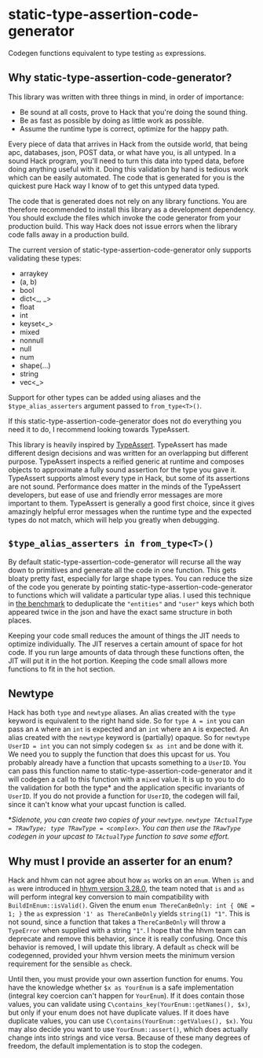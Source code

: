 # static-type-assertion-code-generator

Codegen functions equivalent to type testing `as` expressions.

## Why static-type-assertion-code-generator?

This library was written with three things in mind, in order of importance:
 - Be sound at all costs, prove to Hack that you're doing the sound thing.
 - Be as fast as possible by doing as little work as possible.
 - Assume the runtime type is correct, optimize for the happy path.

Every piece of data that arrives in Hack from the outside world, that being apc, databases, json, POST data, or what have you, is all untyped. In a sound Hack program, you'll need to turn this data into typed data, before doing anything useful with it. Doing this validation by hand is tedious work which can be easily automated. The code that is generated for you is the quickest pure Hack way I know of to get this untyped data typed.

The code that is generated does not rely on any library functions. You are therefore recommended to install this library as a development dependency. You should exclude the files which invoke the code generator from your production build. This way Hack does not issue errors when the library code falls away in a production build.

The current version of static-type-assertion-code-generator only supports validating these types:
 
 - arraykey
 - (a, b)
 - bool
 - dict<_, _>
 - float
 - int
 - keyset<_>
 - mixed
 - nonnull
 - null
 - num
 - shape(...)
 - string
 - vec<_>

Support for other types can be added using aliases and the `$type_alias_asserters` argument passed to `from_type<T>()`.

If this static-type-assertion-code-generator does not do everything you need it to do, I recommend looking towards TypeAssert.

This library is heavily inspired by [TypeAssert](https://github.com/hhvm/type-assert). TypeAssert has made different design decisions and was written for an overlapping but different purpose. TypeAssert inspects a reified generic at runtime and composes objects to approximate a fully sound assertion for the type you gave it. TypeAssert supports almost every type in Hack, but some of its assertions are not sound. Performance does matter in the minds of the TypeAssert developers, but ease of use and friendly error messages are more important to them. TypeAssert is generally a good first choice, since it gives amazingly helpful error messages when the runtime type and the expected types do not match, which will help you greatly when debugging.

## `$type_alias_asserters in from_type<T>()`

By default static-type-assertion-code-generator will recurse all the way down to primitives and generate all the code in one function. This gets bloaty pretty fast, especially for large shape types. You can reduce the size of the code you generate by pointing static-type-assertion-code-generator to functions which will validate a particular type alias. I used this technique in [the benchmark](./benchmark/2-codegen.hack) to deduplicate the `"entities"` and `"user"` keys which both appeared twice in the json and have the exact same structure in both places.

Keeping your code small reduces the amount of things the JIT needs to optimize individually. The JIT reserves a certain amount of space for hot code. If you run large amounts of data through these functions often, the JIT will put it in the hot portion. Keeping the code small allows more functions to fit in the hot section.

## Newtype

Hack has both `type` and `newtype` aliases. An alias created with the `type` keyword is equivalent to the right hand side. So for `type A = int` you can pass an `A` where an `int` is expected and an `int` where an `A` is expected. An alias created with the `newtype` keyword is (partially) opaque. So for `newtype UserID = int` you can not simply codegen `$x as int` and be done with it. We need you to supply the function that does this upcast for us. You probably already have a function that upcasts something to a `UserID`. You can pass this function name to static-type-assertion-code-generator and it will codegen a call to this function with a `mixed` value. It is up to you to do the validation for both the type\* and the application specific invariants of `UserID`. If you do not provide a function for `UserID`, the codegen will fail, since it can't know what your upcast function is called.

\*_Sidenote, you can create two copies of your `newtype`. `newtype TActualType = TRawType; type TRawType = <complex>`. You can then use the `TRawType` codegen in your upcast to `TActualType` function to save some effort._

## Why must I provide an asserter for an enum?

Hack and hhvm can not agree about how `as` works on an `enum`. When `is` and `as` were introduced in [hhvm version 3.28.0](https://hhvm.com/blog/2018/08/28/hhvm-3.28.0.html), the team noted that `is` and `as` will perform integral key conversion to main compatibility with `BuildInEnum::isValid()`. Given the enum `enum ThereCanBeOnly: int { ONE = 1; }` the `as` expression `'1' as ThereCanBeOnly` yields `string(1) "1"`. This is not sound, since a function that takes a `ThereCanBeOnly` will throw a `TypeError` when supplied with a string `"1"`. I hope that the hhvm team can deprecate and remove this behavior, since it is really confusing. Once this behavior is removed, I will update this library. A default `as` check will be codegenned, provided your hhvm version meets the minimum version requirement for the sensible `as` check.

Until then, you must provide your own assertion function for enums. You have the knowledge whether `$x as YourEnum` is a safe implementation (integral key coercion can't happen for `YourEnum`). If it does contain those values, you can validate using `C\contains_key(YourEnum::getNames(), $x)`, but only if your enum does not have duplicate values. If it does have duplicate values, you can use `C\contains(YourEnum::getValues(), $x)`. You may also decide you want to use `YourEnum::assert()`, which does actually change ints into strings and vice versa. Because of these many degrees of freedom, the default implementation is to stop the codegen.
